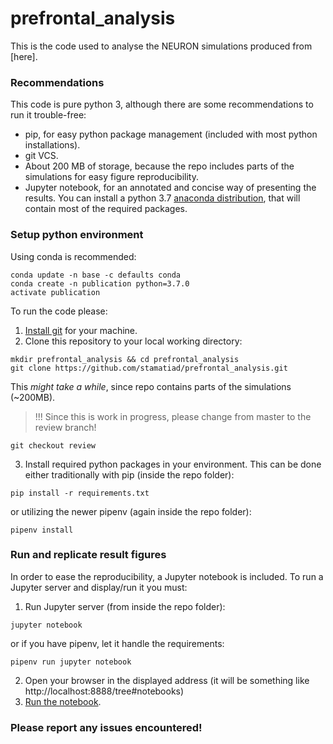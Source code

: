 # prefrontal_analysis
This is the code used to analyse the NEURON simulations produced from [here].

### Recommendations
This code is pure python 3, although there are some recommendations to run it trouble-free:
- pip, for easy python package management (included with most python installations).
- git VCS.
- About 200 MB of storage, because the repo includes parts of the simulations for easy figure reproducibility. 
- Jupyter notebook, for an annotated and concise way of presenting the results.
You can install a python 3.7 [anaconda distribution](https://www.anaconda.com/distribution/), that will contain most of the required packages. 


### Setup python environment
Using conda is recommended:
```
conda update -n base -c defaults conda
conda create -n publication python=3.7.0
activate publication
```

To run the code please:
1. [Install git](https://git-scm.com/downloads) for your machine. 
2. Clone this repository to your local working directory:
```
mkdir prefrontal_analysis && cd prefrontal_analysis
git clone https://github.com/stamatiad/prefrontal_analysis.git
```
This *might take a while*, since repo contains parts of the simulations (~200MB).
> !!! Since this is work in progress, please change from master to the review branch!

```
git checkout review
```

3. Install required python packages in your environment.
This can be done either traditionally with pip (inside the repo folder):
```
pip install -r requirements.txt
```
or utilizing the newer pipenv (again inside the repo folder):
```
pipenv install
```


### Run and replicate result figures
In order to ease the reproducibility, a Jupyter notebook is included. 
To run a Jupyter server and display/run it you must:
1. Run Jupyter server (from inside the repo folder):
```
jupyter notebook
```
or if you have pipenv, let it handle the requirements:
```
pipenv run jupyter notebook
```
2. Open your browser in the displayed address (it will be something like http://localhost:8888/tree#notebooks)
3. [Run the notebook](https://jupyter.readthedocs.io/en/latest/running.html).

### Please report any issues encountered!